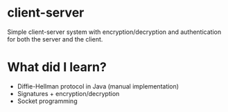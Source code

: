 # client-server
Simple client-server system with encryption/decryption and authentication for both the server and the client.

# What did I learn?
* Diffie-Hellman protocol in Java (manual implementation)
* Signatures + encryption/decryption
* Socket programming
